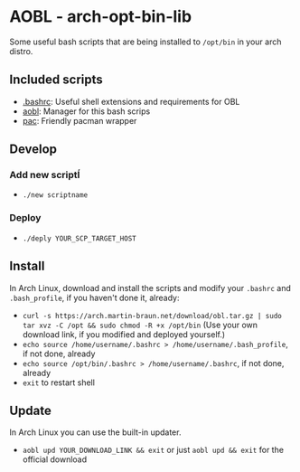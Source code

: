 # AOBL - arch-opt-bin-lib

Some useful bash scripts that are being installed to `/opt/bin` in your arch distro.

## Included scripts

- [.bashrc](./bin/.bashrc): Useful shell extensions and requirements for OBL
- [aobl](./bin/aobl): Manager for this bash scrips
- [pac](./bin/pac): Friendly pacman wrapper

## Develop

### Add new scriptÍ

- `./new scriptname`

### Deploy

- `./deply YOUR_SCP_TARGET_HOST`

## Install

In Arch Linux, download and install the scripts and modify your `.bashrc` and `.bash_profile`, if you haven't done it, already:

- `curl -s https://arch.martin-braun.net/download/obl.tar.gz | sudo tar xvz -C /opt && sudo chmod -R +x /opt/bin` (Use your own download link, if you modified and deployed yourself.)
- `echo source /home/username/.bashrc > /home/username/.bash_profile`, if not done, already
- `echo source /opt/bin/.bashrc > /home/username/.bashrc`, if not done, already
- `exit` to restart shell

## Update

In Arch Linux you can use the built-in updater.

- `aobl upd YOUR_DOWNLOAD_LINK && exit` or just `aobl upd && exit` for the official download
